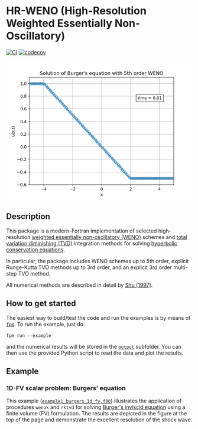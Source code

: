 # HR-WENO (High-Resolution Weighted Essentially Non-Oscillatory)

[![CI](https://github.com/HugoMVale/HR-WENO/workflows/CI/badge.svg)](https://github.com/HugoMVale/HR-WENO/actions)
[![codecov](https://codecov.io/gh/HugoMVale/HR-WENO/branch/main/graph/badge.svg?token=1XL5LQSO9P)](https://codecov.io/gh/HugoMVale/HR-WENO)

<p align="center">
  <img src="output/example1/example1d.gif" width="600" alt="Solution of Burger's equation with 5th order WENO">
</p>

## Description

This package is a modern-Fortran implementation of selected high-resolution [weighted essentially non-oscillatory (WENO)](https://en.wikipedia.org/wiki/WENO_methods) schemes and [total variation diminishing (TVD)](https://en.wikipedia.org/wiki/Total_variation_diminishing) integration methods for solving [hyperbolic conservation equations](https://en.wikipedia.org/wiki/Hyperbolic_partial_differential_equation).

In particular, the package includes WENO schemes up to 5th order, explicit Runge-Kutta TVD methods up to 3rd order, and an explicit 3rd order multi-step TVD method.  

All numerical methods are described in detail by [Shu (1997)](doc/Shu-WENO-notes.pdf).

## How to get started

The easiest way to build/test the code and run the examples is by means of [`fpm`](https://fpm.fortran-lang.org/en/index.html). To run the example, just do:

```
fpm run --example
```

and the numerical results will be stored in the [`output`](/output) subfolder. You can then use the provided Python script to read the data and plot the results.

## Example

### 1D-FV scalar problem: Burgers' equation

This example ([`example1_burgers_1d_fv.f90`](/example/example1_burgers_1d_fv.f90)) illustrates the application of procedures `wenok` and `rktvd` for solving [Burger's inviscid equation](https://en.wikipedia.org/wiki/Burgers%27_equation) using a finite volume (FV) formulation. The results are depicted in the figure at the top of the page and demonstrate the excellent resolution of the shock wave.
